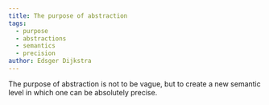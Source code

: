 ```yaml
---
title: The purpose of abstraction
tags:
  - purpose
  - abstractions
  - semantics
  - precision
author: Edsger Dijkstra
---
```


The purpose of abstraction is not to be vague, but to create a new semantic level in which one can be absolutely precise.
